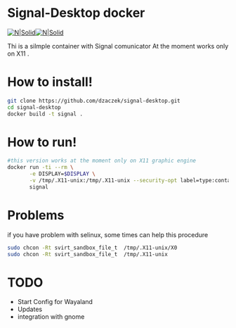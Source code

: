 # Signal-Desktop docker 

[![N|Solid](https://upload.wikimedia.org/wikipedia/commons/thumb/4/4f/Signal_Blue_Icon.png/100px-Signal_Blue_Icon.png)](http://https://signal.org/)[![N|Solid](https://upload.wikimedia.org/wikipedia/commons/thumb/4/4e/Docker_%28container_engine%29_logo.svg/400px-Docker_%28container_engine%29_logo.svg.png)](http://https://docker.org/)


Thi is a silmple container with Signal  comunicator 
At the moment works only on X11 .


# How to install!
```sh
git clone https://github.com/dzaczek/signal-desktop.git
cd signal-desktop 
docker build -t signal . 
```

# How to run!
```sh
#this version works at the moment only on X11 graphic engine
docker run -ti --rm \
       -e DISPLAY=$DISPLAY \
       -v /tmp/.X11-unix:/tmp/.X11-unix --security-opt label=type:container_runtime_t \
       signal
```

# Problems 
if you have problem with selinux, some times can help this procedure 
```sh
sudo chcon -Rt svirt_sandbox_file_t  /tmp/.X11-unix/X0
sudo chcon -Rt svirt_sandbox_file_t  /tmp/.X11-unix

```

# TODO
  - Start Config for  Wayaland
  - Updates 
  - integration with gnome 
